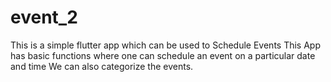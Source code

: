 # event_2

This is a simple flutter app which can be used to Schedule Events
This App has basic functions where one can schedule an event on a particular date and time
We can also categorize the events.
